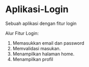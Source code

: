# Aplikasi-Login
Sebuah aplikasi dengan fitur login 

Alur Fitur Login:
1. Memasukkan email dan password
2. Memvalidasi masukan.
3. Menampilkan halaman home.
4. Menampilkan profil
